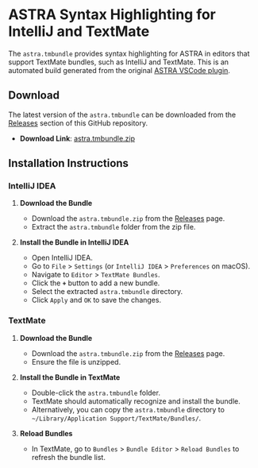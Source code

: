 # ASTRA Syntax Highlighting for IntelliJ and TextMate

The `astra.tmbundle` provides syntax highlighting for ASTRA in editors that
support TextMate bundles, such as IntelliJ and TextMate. This is an
automated build generated from the original [ASTRA VSCode
plugin](https://gitlab.com/astra-language/vscode-language-astra).

## Download

The latest version of the `astra.tmbundle` can be downloaded from the
[Releases](https://github.com/mxschll/textmate-grammar-astra/releases) section
of this GitHub repository.

- **Download Link**:
  [astra.tmbundle.zip](https://github.com/mxschll/textmate-grammar-astra/releases/latest/download/astra.tmbundle.zip)

## Installation Instructions

### IntelliJ IDEA

1. **Download the Bundle**

   - Download the `astra.tmbundle.zip` from the
     [Releases](https://github.com/mxschll/textmate-grammar-astra/releases)
     page.
   - Extract the `astra.tmbundle` folder from the zip file.

2. **Install the Bundle in IntelliJ IDEA**

   - Open IntelliJ IDEA.
   - Go to `File` > `Settings` (or `IntelliJ IDEA` > `Preferences` on macOS).
   - Navigate to `Editor` > `TextMate Bundles`.
   - Click the **`+`** button to add a new bundle.
   - Select the extracted `astra.tmbundle` directory.
   - Click `Apply` and `OK` to save the changes.

### TextMate

1. **Download the Bundle**

   - Download the `astra.tmbundle.zip` from the
     [Releases](https://github.com/mxschll/textmate-grammar-astra/releases) page.
   - Ensure the file is unzipped.

2. **Install the Bundle in TextMate**

   - Double-click the `astra.tmbundle` folder.
   - TextMate should automatically recognize and install the bundle.
   - Alternatively, you can copy the `astra.tmbundle` directory to
     `~/Library/Application Support/TextMate/Bundles/`.

3. **Reload Bundles**

   - In TextMate, go to `Bundles` > `Bundle Editor` > `Reload Bundles` to
     refresh the bundle list.
